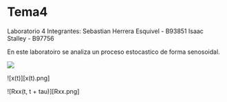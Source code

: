 # Tema4
Laboratorio 4
Integrantes: 
Sebastian Herrera Esquivel - B93851
Isaac Stalley - B97756

En este laboratoiro se analiza un proceso estocastico de forma senosoidal.

<img src="https://render.githubusercontent.com/render/math?math=e^{i \pi} = -1">

![x(t)][x(t).png]

![Rxx(t, t + tau)][Rxx.png]
